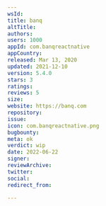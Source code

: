 ```yaml
---
wsId: 
title: banq
altTitle: 
authors: 
users: 1000
appId: com.banqreactnative
appCountry: 
released: Mar 13, 2020
updated: 2021-12-10
version: 5.4.0
stars: 3
ratings: 
reviews: 5
size: 
website: https://banq.com
repository: 
issue: 
icon: com.banqreactnative.png
bugbounty: 
meta: ok
verdict: wip
date: 2022-06-22
signer: 
reviewArchive: 
twitter: 
social: 
redirect_from: 

---
```


